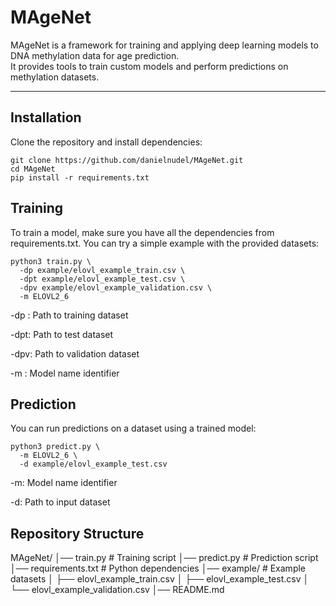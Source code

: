 # MAgeNet

MAgeNet is a framework for training and applying deep learning models to DNA methylation data for age prediction.  
It provides tools to train custom models and perform predictions on methylation datasets.

---

## Installation

Clone the repository and install dependencies:

```
git clone https://github.com/danielnudel/MAgeNet.git
cd MAgeNet
pip install -r requirements.txt
```


## Training

To train a model, make sure you have all the dependencies from requirements.txt.
You can try a simple example with the provided datasets:

```
python3 train.py \
  -dp example/elovl_example_train.csv \
  -dpt example/elovl_example_test.csv \
  -dpv example/elovl_example_validation.csv \
  -m ELOVL2_6
```

-dp : Path to training dataset

-dpt: Path to test dataset

-dpv: Path to validation dataset

-m : Model name identifier

## Prediction
You can run predictions on a dataset using a trained model:

```
python3 predict.py \
  -m ELOVL2_6 \
  -d example/elovl_example_test.csv
```

-m: Model name identifier

-d: Path to input dataset


## Repository Structure

MAgeNet/
│── train.py                 # Training script
│── predict.py               # Prediction script
│── requirements.txt         # Python dependencies
│── example/                 # Example datasets
│   ├── elovl_example_train.csv
│   ├── elovl_example_test.csv
│   └── elovl_example_validation.csv
│── README.md